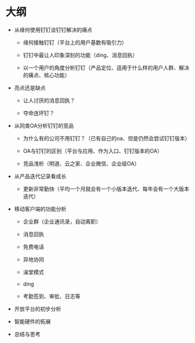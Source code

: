 # 大纲

- 从缘何使用钉钉谈钉钉解决的痛点

    - 缘何接触钉钉（平台上的用户基数有吸引力）
    
    - 钉钉中最让人印象深刻的功能（ding、消息回执）
    
    - 以一个用户的角度分析钉钉（产品定位、适用于什么样的用户人群、解决的痛点、核心功能）

- 亮点还是缺点

    - 让人讨厌的消息回执？
    
    - 夺命连环钉？

- 从同类OA分析钉钉的竞品

    - 为什么有的公司不用钉钉？（已有自己的oa、但是仍然会尝试钉钉版本）

    - OA与钉钉的区别（平台与应用、作为入口、钉钉版本的OA）
    
    - 竞品浅析（明道、云之家、企业微信、企业级OA）
    
- 从产品迭代记录看成长

    - 更新非常勤快（平均一个月就会有一个小版本迭代、每年会有一个大版本迭代）
    
- 移动客户端的功能分析

    - 企业群（企业通讯录，自动离职）

    - 消息回执
    
    - 免费电话
    
    - 异地协同
    
    - 澡堂模式
    
    - ding
    
    - 考勤签到、审批、日志等

- 开放平台的初步分析

- 智能硬件的拓展

- 总结与思考